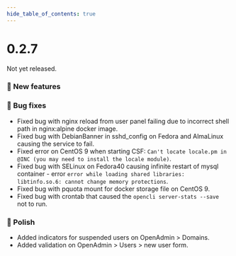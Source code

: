 ```yaml
--- 
hide_table_of_contents: true
---
```


# 0.2.7

Not yet released.

### 🚀 New features


### 🐛 Bug fixes
- Fixed bug with nginx reload from user panel failing due to incorrect shell path in nginx:alpine docker image. 
- Fixed bug with DebianBanner in sshd_config on Fedora and AlmaLinux causing the service to fail.
- Fixed error on CentOS 9 when starting CSF: `Can't locate locale.pm in @INC (you may need to install the locale module)`. 
- Fixed bug with SELinux on Fedora40 causing infinite restart of mysql container - error `error while loading shared libraries: libtinfo.so.6: cannot change memory protections`.
- Fixed bug with pquota mount for docker storage file on CentOS 9.
- Fixed bug with crontab that caused the `opencli server-stats --save` not to run.

### 💅 Polish
- Added indicators for suspended users on OpenAdmin > Domains.
- Added validation on OpenAdmin > Users > new user form.
